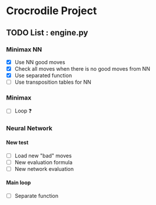 # Crocrodile Project
## TODO List : engine.py
### Minimax NN
- [x] Use NN good moves
- [x] Check all moves when there is no good moves from NN
- [x] Use separated function
- [ ] Use transposition tables for NN
### Minimax
- [ ] Loop :question:
### Neural Network
#### New test
- [ ] Load new "bad" moves
- [ ] New evaluation formula
- [ ] New network evaluation
#### Main loop
- [ ] Separate function

